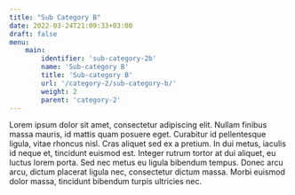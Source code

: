 ```yaml
---
title: "Sub Category B"
date: 2022-03-24T21:09:33+03:00
draft: false
menu:
    main:
        identifier: 'sub-category-2b'
        name: 'Sub-category B'
        title: 'Sub-category B'
        url: '/category-2/sub-category-b/'
        weight: 2
        parent: 'category-2'
---
```


Lorem ipsum dolor sit amet, consectetur adipiscing elit. Nullam finibus massa mauris, id mattis quam posuere eget. Curabitur id pellentesque ligula, vitae rhoncus nisl. Cras aliquet sed ex a pretium. In dui metus, iaculis id neque et, tincidunt euismod est. Integer rutrum tortor at dui aliquet, eu luctus lorem porta. Sed nec metus eu ligula bibendum tempus. Donec arcu arcu, dictum placerat ligula nec, consectetur dictum massa. Morbi euismod dolor massa, tincidunt bibendum turpis ultricies nec.
